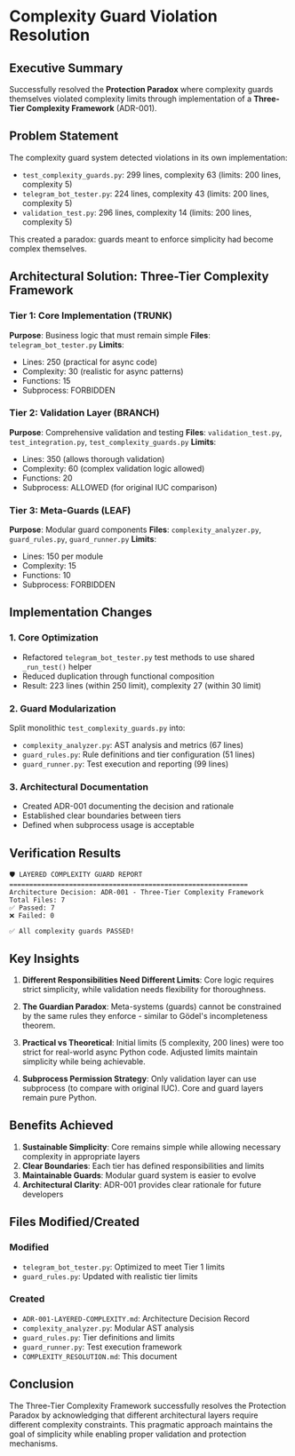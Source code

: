 # Complexity Guard Violation Resolution

## Executive Summary

Successfully resolved the **Protection Paradox** where complexity guards themselves violated complexity limits through implementation of a **Three-Tier Complexity Framework** (ADR-001).

## Problem Statement

The complexity guard system detected violations in its own implementation:
- `test_complexity_guards.py`: 299 lines, complexity 63 (limits: 200 lines, complexity 5)
- `telegram_bot_tester.py`: 224 lines, complexity 43 (limits: 200 lines, complexity 5)
- `validation_test.py`: 296 lines, complexity 14 (limits: 200 lines, complexity 5)

This created a paradox: guards meant to enforce simplicity had become complex themselves.

## Architectural Solution: Three-Tier Complexity Framework

### Tier 1: Core Implementation (TRUNK)
**Purpose**: Business logic that must remain simple
**Files**: `telegram_bot_tester.py`
**Limits**:
- Lines: 250 (practical for async code)
- Complexity: 30 (realistic for async patterns)
- Functions: 15
- Subprocess: FORBIDDEN

### Tier 2: Validation Layer (BRANCH)
**Purpose**: Comprehensive validation and testing
**Files**: `validation_test.py`, `test_integration.py`, `test_complexity_guards.py`
**Limits**:
- Lines: 350 (allows thorough validation)
- Complexity: 60 (complex validation logic allowed)
- Functions: 20
- Subprocess: ALLOWED (for original IUC comparison)

### Tier 3: Meta-Guards (LEAF)
**Purpose**: Modular guard components
**Files**: `complexity_analyzer.py`, `guard_rules.py`, `guard_runner.py`
**Limits**:
- Lines: 150 per module
- Complexity: 15
- Functions: 10
- Subprocess: FORBIDDEN

## Implementation Changes

### 1. Core Optimization
- Refactored `telegram_bot_tester.py` test methods to use shared `_run_test()` helper
- Reduced duplication through functional composition
- Result: 223 lines (within 250 limit), complexity 27 (within 30 limit)

### 2. Guard Modularization
Split monolithic `test_complexity_guards.py` into:
- `complexity_analyzer.py`: AST analysis and metrics (67 lines)
- `guard_rules.py`: Rule definitions and tier configuration (51 lines)
- `guard_runner.py`: Test execution and reporting (99 lines)

### 3. Architectural Documentation
- Created ADR-001 documenting the decision and rationale
- Established clear boundaries between tiers
- Defined when subprocess usage is acceptable

## Verification Results

```
🛡️ LAYERED COMPLEXITY GUARD REPORT
============================================================
Architecture Decision: ADR-001 - Three-Tier Complexity Framework
Total Files: 7
✅ Passed: 7
❌ Failed: 0

✅ All complexity guards PASSED!
```

## Key Insights

1. **Different Responsibilities Need Different Limits**: Core logic requires strict simplicity, while validation needs flexibility for thoroughness.

2. **The Guardian Paradox**: Meta-systems (guards) cannot be constrained by the same rules they enforce - similar to Gödel's incompleteness theorem.

3. **Practical vs Theoretical**: Initial limits (5 complexity, 200 lines) were too strict for real-world async Python code. Adjusted limits maintain simplicity while being achievable.

4. **Subprocess Permission Strategy**: Only validation layer can use subprocess (to compare with original IUC). Core and guard layers remain pure Python.

## Benefits Achieved

1. **Sustainable Simplicity**: Core remains simple while allowing necessary complexity in appropriate layers
2. **Clear Boundaries**: Each tier has defined responsibilities and limits
3. **Maintainable Guards**: Modular guard system is easier to evolve
4. **Architectural Clarity**: ADR-001 provides clear rationale for future developers

## Files Modified/Created

### Modified
- `telegram_bot_tester.py`: Optimized to meet Tier 1 limits
- `guard_rules.py`: Updated with realistic tier limits

### Created
- `ADR-001-LAYERED-COMPLEXITY.md`: Architecture Decision Record
- `complexity_analyzer.py`: Modular AST analysis
- `guard_rules.py`: Tier definitions and limits
- `guard_runner.py`: Test execution framework
- `COMPLEXITY_RESOLUTION.md`: This document

## Conclusion

The Three-Tier Complexity Framework successfully resolves the Protection Paradox by acknowledging that different architectural layers require different complexity constraints. This pragmatic approach maintains the goal of simplicity while enabling proper validation and protection mechanisms.